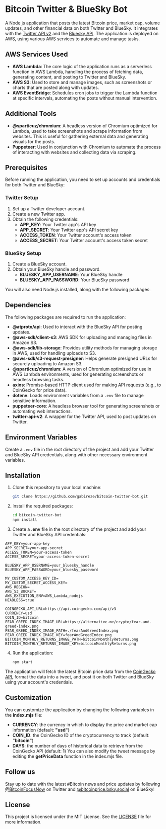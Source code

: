 # Bitcoin Twitter & BlueSky Bot

A Node.js application that posts the latest Bitcoin price, market cap, volume updates, and other financial data on both Twitter and BlueSky. It integrates with the [Twitter API v2](https://developer.twitter.com/en/docs/twitter-api) and the [Bluesky API](https://bsky.app). The application is deployed on AWS, using various AWS services to automate and manage tasks.

## AWS Services Used

- **AWS Lambda**: The core logic of the application runs as a serverless function in AWS Lambda, handling the process of fetching data, generating content, and posting to Twitter and BlueSky.
- **AWS S3**: Used to store and manage images, such as screenshots or charts that are posted along with updates.
- **AWS EventBridge**: Schedules cron jobs to trigger the Lambda function at specific intervals, automating the posts without manual intervention.

## Additional Tools

- **@sparticuz/chromium**: A headless version of Chromium optimized for Lambda, used to take screenshots and scrape information from websites. This is useful for gathering external data and generating visuals for the posts.
- **Puppeteer**: Used in conjunction with Chromium to automate the process of interacting with websites and collecting data via scraping.

## Prerequisites

Before running the application, you need to set up accounts and credentials for both Twitter and BlueSky:

### Twitter Setup

1. Set up a Twitter developer account.
2. Create a new Twitter app.
3. Obtain the following credentials:
   - **APP_KEY**: Your Twitter app's API key
   - **APP_SECRET**: Your Twitter app's API secret key
   - **ACCESS_TOKEN**: Your Twitter account's access token
   - **ACCESS_SECRET**: Your Twitter account's access token secret

### BlueSky Setup

1. Create a BlueSky account.
2. Obtain your BlueSky handle and password.
   - **BLUESKY_APP_USERNAME**: Your BlueSky handle
   - **BLUESKY_APP_PASSWORD**: Your BlueSky password

You will also need Node.js installed, along with the following packages:

## Dependencies

The following packages are required to run the application:

- **@atproto/api**: Used to interact with the BlueSky API for posting updates.
- **@aws-sdk/client-s3**: AWS SDK for uploading and managing files in Amazon S3.
- **@aws-sdk/lib-storage**: Provides utility methods for managing storage in AWS, used for handling uploads to S3.
- **@aws-sdk/s3-request-presigner**: Helps generate presigned URLs for securely uploading to Amazon S3.
- **@sparticuz/chromium**: A version of Chromium optimized for use in AWS Lambda environments, used for generating screenshots or headless browsing tasks.
- **axios**: Promise-based HTTP client used for making API requests (e.g., to CoinGecko for price data).
- **dotenv**: Loads environment variables from a `.env` file to manage sensitive information.
- **puppeteer-core**: A headless browser tool for generating screenshots or automating web interactions.
- **twitter-api-v2**: A wrapper for the Twitter API, used to post updates on Twitter.

## Environment Variables

Create a `.env` file in the root directory of the project and add your Twitter and BlueSky API credentials, along with other necessary environment variables.

## Installation

1. Clone this repository to your local machine:

   ```bash
   git clone https://github.com/gabireze/bitcoin-twitter-bot.git
   ```

2. Install the required packages:

   ```bash
   cd bitcoin-twitter-bot
   npm install
   ```

3. Create a **.env** file in the root directory of the project and add your Twitter and BlueSky API credentials:

```
APP_KEY=your-app-key
APP_SECRET=your-app-secret
ACCESS_TOKEN=your-access-token
ACCESS_SECRET=your-access-token-secret

BLUESKY_APP_USERNAME=your_bluesky_handle
BLUESKY_APP_PASSWORD=your_bluesky_password

MY_CUSTOM_ACCESS_KEY_ID=
MY_CUSTOM_SECRET_ACCESS_KEY=
AWS_REGION=
AWS_S3_BUCKET=
AWS_EXECUTION_ENV=AWS_Lambda_nodejs
HEADLESS=true

COINGECKO_API_URL=https://api.coingecko.com/api/v3
CURRENCY=usd
COIN_ID=bitcoin
FEAR_GREED_INDEX_IMAGE_URL=https://alternative.me/crypto/fear-and-greed-index.png
FEAR_GREED_INDEX_IMAGE_PATH=./fearAndGreedIndex.png
FEAR_GREED_INDEX_IMAGE_KEY=fearAndGreedIndex.png
BITCOIN_MONTHLY_RETURNS_IMAGE_PATH=bitcoinMonthlyReturns.png
BITCOIN_MONTHLY_RETURNS_IMAGE_KEY=bitcoinMonthlyReturns.png
```

4. Run the application:

   ```bash
   npm start
   ```

The application will fetch the latest Bitcoin price data from the [CoinGecko API](https://docs.coingecko.com/v3.0.1/reference/introduction), format the data into a tweet, and post it on both Twitter and BlueSky using your account's credentials.

## Customization

You can customize the application by changing the following variables in the **index.mjs** file:

- **CURRENCY**: the currency in which to display the price and market cap information (default: **"usd"**)
- **COIN_ID**: the CoinGecko ID of the cryptocurrency to track (default: **"bitcoin"**)
- **DAYS**: the number of days of historical data to retrieve from the CoinGecko API (default: **1**)
  You can also modify the tweet message by editing the **getPriceData** function in the index.mjs file.

## Follow us

Stay up to date with the latest #Bitcoin news and price updates by following [@BitcoinFocusNow](https://twitter.com/BitcoinFocusNow) on Twitter and [@bitcoinprice.bsky.social](https://bsky.app/profile/bitcoinprice.bsky.social) on BlueSky!

## License

This project is licensed under the MIT License. See the [LICENSE](https://opensource.org/license/mit/) file for more information.
